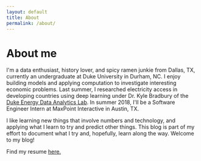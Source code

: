 ```yaml
---
layout: default 
title: About
permalink: /about/
---
```


<h1>About me</h1>

I'm a data enthusiast, history lover, and spicy ramen junkie from Dallas, TX, currently an undergraduate at Duke University in Durham, NC.
I enjoy building models and applying computation to investigate interesting economic problems. Last summer, I researched electricity access in developing countries using deep learning under Dr. Kyle Bradbury of the [Duke Energy Data Analytics Lab](https://energy.duke.edu/research/energy-data). In summer 2018, I'll be a Software Engineer Intern at MaxPoint Interactive in Austin, TX. 

I like learning new things that involve numbers and technology, and applying what I learn to try and predict other things. This blog is part of my effort to document what I try and, hopefully, learn along the way. Welcome to my blog!

Find my resume [here.](http://shamhos.github.io/resume.pdf)